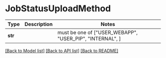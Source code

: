 # JobStatusUploadMethod

Type | Description | Notes
------------- | ------------- | -------------
**str** |  |  must be one of ["USER_WEBAPP", "USER_PIP", "INTERNAL", ]

[[Back to Model list]](../README.md#documentation-for-models) [[Back to API list]](../README.md#documentation-for-api-endpoints) [[Back to README]](../README.md)

